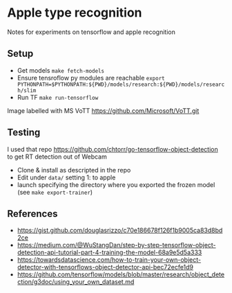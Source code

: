 # Apple type recognition

Notes for experiments on tensorflow and apple recognition


## Setup

- Get models `make fetch-models`
- Ensure tensroflow py modules are reachable `export PYTHONPATH=$PYTHONPATH:${PWD}/models/research:${PWD}/models/research/slim`
- Run TF `make run-tensorflow`

Image labelled with MS VoTT https://github.com/Microsoft/VoTT.git



## Testing

I used that repo https://github.com/chtorr/go-tensorflow-object-detection to get RT detection out of Webcam

- Clone & install as descripted in the repo
- Edit under `data/` setting 1: to apple
- launch specifying the directory where you exported the frozen model (see `make export-trainer`)

## References

- https://gist.github.com/douglasrizzo/c70e186678f126f1b9005ca83d8bd2ce
- https://medium.com/@WuStangDan/step-by-step-tensorflow-object-detection-api-tutorial-part-4-training-the-model-68a9e5d5a333
- https://towardsdatascience.com/how-to-train-your-own-object-detector-with-tensorflows-object-detector-api-bec72ecfe1d9
- https://github.com/tensorflow/models/blob/master/research/object_detection/g3doc/using_your_own_dataset.md
